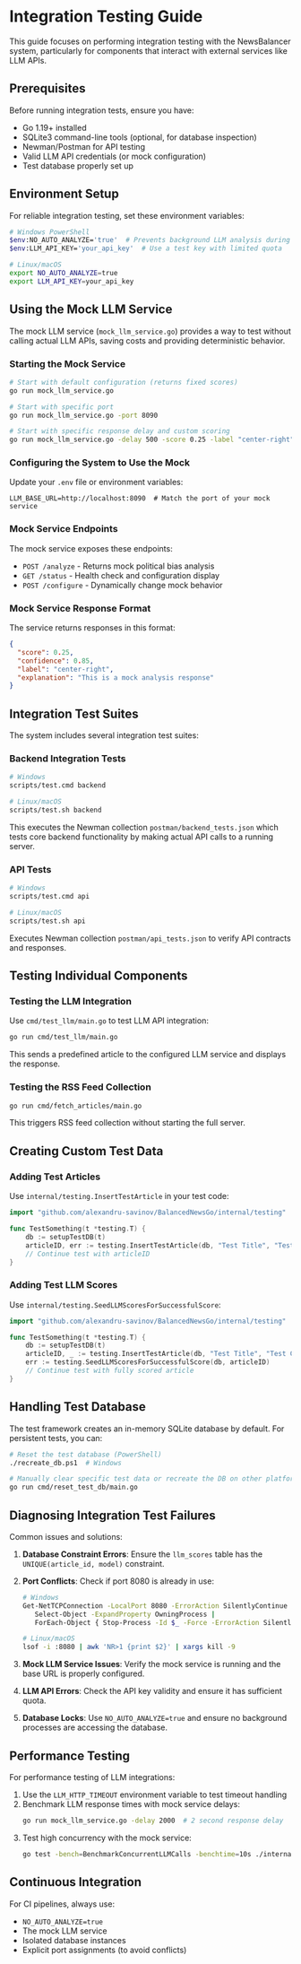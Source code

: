 # Integration Testing Guide

This guide focuses on performing integration testing with the NewsBalancer system, particularly for components that interact with external services like LLM APIs.

## Prerequisites

Before running integration tests, ensure you have:

- Go 1.19+ installed
- SQLite3 command-line tools (optional, for database inspection)
- Newman/Postman for API testing
- Valid LLM API credentials (or mock configuration)
- Test database properly set up

## Environment Setup

For reliable integration testing, set these environment variables:

```bash
# Windows PowerShell
$env:NO_AUTO_ANALYZE='true'  # Prevents background LLM analysis during tests
$env:LLM_API_KEY='your_api_key'  # Use a test key with limited quota

# Linux/macOS
export NO_AUTO_ANALYZE=true
export LLM_API_KEY=your_api_key
```

## Using the Mock LLM Service

The mock LLM service (`mock_llm_service.go`) provides a way to test without calling actual LLM APIs, saving costs and providing deterministic behavior.

### Starting the Mock Service

```bash
# Start with default configuration (returns fixed scores)
go run mock_llm_service.go

# Start with specific port
go run mock_llm_service.go -port 8090

# Start with specific response delay and custom scoring
go run mock_llm_service.go -delay 500 -score 0.25 -label "center-right"
```

### Configuring the System to Use the Mock

Update your `.env` file or environment variables:

```
LLM_BASE_URL=http://localhost:8090  # Match the port of your mock service
```

### Mock Service Endpoints

The mock service exposes these endpoints:

- `POST /analyze` - Returns mock political bias analysis
- `GET /status` - Health check and configuration display
- `POST /configure` - Dynamically change mock behavior

### Mock Service Response Format

The service returns responses in this format:

```json
{
  "score": 0.25,
  "confidence": 0.85,
  "label": "center-right",
  "explanation": "This is a mock analysis response"
}
```

## Integration Test Suites

The system includes several integration test suites:

### Backend Integration Tests

```bash
# Windows
scripts/test.cmd backend

# Linux/macOS
scripts/test.sh backend
```

This executes the Newman collection `postman/backend_tests.json` which tests core backend functionality by making actual API calls to a running server.

### API Tests

```bash
# Windows
scripts/test.cmd api

# Linux/macOS
scripts/test.sh api
```

Executes Newman collection `postman/api_tests.json` to verify API contracts and responses.

## Testing Individual Components

### Testing the LLM Integration

Use `cmd/test_llm/main.go` to test LLM API integration:

```bash
go run cmd/test_llm/main.go
```

This sends a predefined article to the configured LLM service and displays the response.

### Testing the RSS Feed Collection

```bash
go run cmd/fetch_articles/main.go
```

This triggers RSS feed collection without starting the full server.

## Creating Custom Test Data

### Adding Test Articles

Use `internal/testing.InsertTestArticle` in your test code:

```go
import "github.com/alexandru-savinov/BalancedNewsGo/internal/testing"

func TestSomething(t *testing.T) {
    db := setupTestDB(t)
    articleID, err := testing.InsertTestArticle(db, "Test Title", "Test Content")
    // Continue test with articleID
}
```

### Adding Test LLM Scores

Use `internal/testing.SeedLLMScoresForSuccessfulScore`:

```go
import "github.com/alexandru-savinov/BalancedNewsGo/internal/testing"

func TestSomething(t *testing.T) {
    db := setupTestDB(t)
    articleID, _ := testing.InsertTestArticle(db, "Test Title", "Test Content")
    err := testing.SeedLLMScoresForSuccessfulScore(db, articleID)
    // Continue test with fully scored article
}
```

## Handling Test Database

The test framework creates an in-memory SQLite database by default. For persistent tests, you can:

```bash
# Reset the test database (PowerShell)
./recreate_db.ps1  # Windows

# Manually clear specific test data or recreate the DB on other platforms
go run cmd/reset_test_db/main.go
```

## Diagnosing Integration Test Failures

Common issues and solutions:

1. **Database Constraint Errors**: Ensure the `llm_scores` table has the `UNIQUE(article_id, model)` constraint.

2. **Port Conflicts**: Check if port 8080 is already in use:
   ```bash
   # Windows
   Get-NetTCPConnection -LocalPort 8080 -ErrorAction SilentlyContinue | 
      Select-Object -ExpandProperty OwningProcess | 
      ForEach-Object { Stop-Process -Id $_ -Force -ErrorAction SilentlyContinue }
   
   # Linux/macOS
   lsof -i :8080 | awk 'NR>1 {print $2}' | xargs kill -9
   ```

3. **Mock LLM Service Issues**: Verify the mock service is running and the base URL is properly configured.

4. **LLM API Errors**: Check the API key validity and ensure it has sufficient quota.

5. **Database Locks**: Use `NO_AUTO_ANALYZE=true` and ensure no background processes are accessing the database.

## Performance Testing

For performance testing of LLM integrations:

1. Use the `LLM_HTTP_TIMEOUT` environment variable to test timeout handling
2. Benchmark LLM response times with mock service delays:
   ```bash
   go run mock_llm_service.go -delay 2000  # 2 second response delay
   ```
3. Test high concurrency with the mock service:
   ```bash
   go test -bench=BenchmarkConcurrentLLMCalls -benchtime=10s ./internal/llm/...
   ```

## Continuous Integration

For CI pipelines, always use:
- `NO_AUTO_ANALYZE=true`
- The mock LLM service
- Isolated database instances
- Explicit port assignments (to avoid conflicts) 